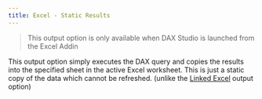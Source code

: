```yaml
---
title: Excel - Static Results
---
```

> This output option is only available when DAX Studio is launched from the Excel Addin

This output option simply executes the DAX query and copies the results into the specified sheet in the active Excel worksheet. This is just a static copy of the data which cannot be refreshed. (unlike the [Linked Excel](/docs/features/excel-linked-results) output option)
